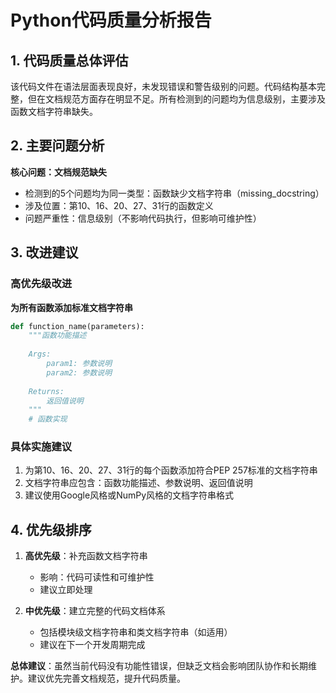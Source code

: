 # Python代码质量分析报告

## 1. 代码质量总体评估
该代码文件在语法层面表现良好，未发现错误和警告级别的问题。代码结构基本完整，但在文档规范方面存在明显不足。所有检测到的问题均为信息级别，主要涉及函数文档字符串缺失。

## 2. 主要问题分析
**核心问题：文档规范缺失**
- 检测到的5个问题均为同一类型：函数缺少文档字符串（missing_docstring）
- 涉及位置：第10、16、20、27、31行的函数定义
- 问题严重性：信息级别（不影响代码执行，但影响可维护性）

## 3. 改进建议

### 高优先级改进
**为所有函数添加标准文档字符串**
```python
def function_name(parameters):
    """函数功能描述
    
    Args:
        param1: 参数说明
        param2: 参数说明
    
    Returns:
        返回值说明
    """
    # 函数实现
```

### 具体实施建议
1. 为第10、16、20、27、31行的每个函数添加符合PEP 257标准的文档字符串
2. 文档字符串应包含：函数功能描述、参数说明、返回值说明
3. 建议使用Google风格或NumPy风格的文档字符串格式

## 4. 优先级排序
1. **高优先级**：补充函数文档字符串
   - 影响：代码可读性和可维护性
   - 建议立即处理

2. **中优先级**：建立完整的代码文档体系
   - 包括模块级文档字符串和类文档字符串（如适用）
   - 建议在下一个开发周期完成

**总体建议**：虽然当前代码没有功能性错误，但缺乏文档会影响团队协作和长期维护。建议优先完善文档规范，提升代码质量。
